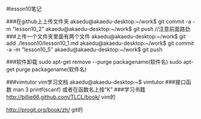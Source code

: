 #lesson10笔记

###在github上上传文件夹
    akaedu@akaedu-desktop:~/work$ git commit -a -m "lesson10_2"
    akaedu@akaedu-desktop:~/work$ git push //注意前面路劲
###上传一个文件夹里面有两个文件
    akaedu@akaedu-desktop:~/work$ git add ./lesson10/lesson10_1.md
    akaedu@akaedu-desktop:~/work$ git commit -a -m "lesson10_5"
    akaedu@akaedu-desktop:~/work$ git push

###软件卸载
    sudo apt-get remove --purge packagename(软件名)
    sudo apt-get purge packagename(软件名)

###vimtutor vim学习文档
    akaedu@akaedu-desktop:~$ vimtutor
###接口函数
    man 3 printf(scanf)  或者在函数名上按“K”
###学习书籍
http://billie66.github.com/TLCL/book/    vim的

http://progit.org/book/zh/               git的
